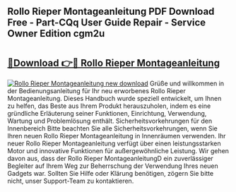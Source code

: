 ## Rollo Rieper Montageanleitung PDF Download Free - Part-CQq User Guide Repair - Service Owner Edition cgm2u

# <h2><a href="http://df7w5zt.blite.top/?on=Rollo+Rieper+Montageanleitung">🔗Download 👉🔴 Rollo Rieper Montageanleitung</a></h2>

[![Rollo Rieper Montageanleitung new download](https://i.imgur.com/lujVjoI.png)](http://df7w5zt.blite.top/?on=Rollo+Rieper+Montageanleitung)
Grüße und willkommen in der Bedienungsanleitung für Ihr neu erworbenes Rollo Rieper Montageanleitung. Dieses Handbuch wurde speziell entwickelt, um Ihnen zu helfen, das Beste aus Ihrem Produkt herauszuholen, indem es eine gründliche Erläuterung seiner Funktionen, Einrichtung, Verwendung, Wartung und Problemlösung enthält. Sicherheitsvorkehrungen für den Innenbereich Bitte beachten Sie alle Sicherheitsvorkehrungen, wenn Sie Ihren neuen Rollo Rieper Montageanleitung in Innenräumen verwenden. Ihr neuer Rollo Rieper Montageanleitung verfügt über einen leistungsstarken Motor und innovative Funktionen für außergewöhnliche Leistung. Wir gehen davon aus, dass der Rollo Rieper MontageanleitungD ein zuverlässiger Begleiter auf Ihrem Weg zur Beherrschung der Verwendung Ihres neuen Gadgets war. Sollten Sie Hilfe oder Klärung benötigen, zögern Sie bitte nicht, unser Support-Team zu kontaktieren.
